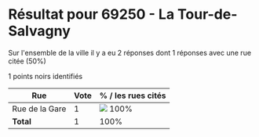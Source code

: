 # Résultat pour 69250 - La Tour-de-Salvagny

Sur l'ensemble de la ville il y a eu 2 réponses dont 1 réponses avec une rue citée (50%)

1 points noirs identifiés

| Rue | Vote | % / les rues cités|
|-----|------|-------------------|
| Rue de la Gare | 1 | <img src="../../img/bar_100.gif" />&nbsp;100%|
| **Total** | 1 | 100%|
